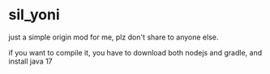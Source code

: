 # sil_yoni

just a simple origin mod for me, plz don't share to anyone else.

if you want to compile it, you have to download both nodejs and gradle, and install java 17
